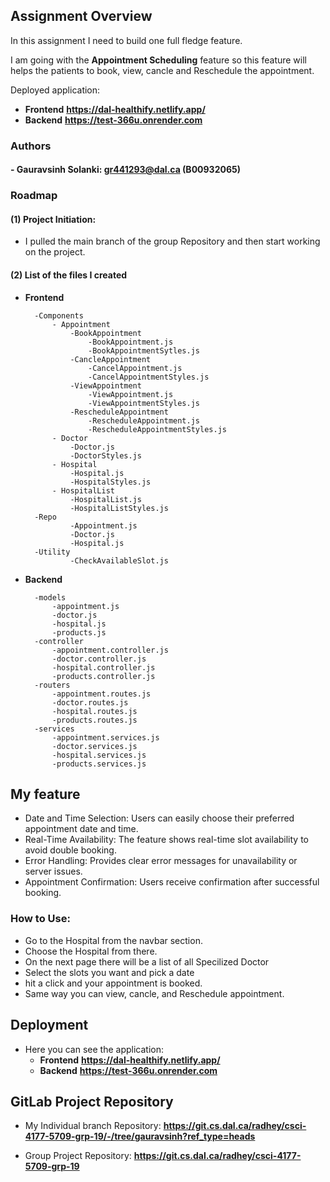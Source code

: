 ## Assignment Overview
In this assignment I need to build one full fledge feature.

I am going with the **Appointment Scheduling** feature so this feature will helps the patients to book, view, cancle and Reschedule the appointment. 

Deployed application:
- **Frontend** **https://dal-healthify.netlify.app/** 
- **Backend** **https://test-366u.onrender.com**
### Authors

#### - Gauravsinh Solanki: gr441293@dal.ca (B00932065)

### Roadmap

#### (1) Project Initiation:

- I pulled the main branch of the group Repository and then start working on the project.
   
#### (2) List of the files I created
- **Frontend**

        -Components
            - Appointment
                -BookAppointment
                    -BookAppointment.js
                    -BookAppointmentSytles.js
                -CancleAppointment
                    -CancelAppointment.js
                    -CancelAppointmentStyles.js
                -ViewAppointment
                    -ViewAppointment.js
                    -ViewAppointmentStyles.js
                -RescheduleAppointment
                    -RescheduleAppointment.js
                    -RescheduleAppointmentStyles.js
            - Doctor
                -Doctor.js
                -DoctorStyles.js
            - Hospital
                -Hospital.js
                -HospitalStyles.js
            - HospitalList
                -HospitalList.js
                -HospitalListStyles.js
        -Repo
                -Appointment.js
                -Doctor.js
                -Hospital.js
        -Utility
                -CheckAvailableSlot.js

- **Backend**
        
        -models
            -appointment.js
            -doctor.js
            -hospital.js
            -products.js
        -controller
            -appointment.controller.js
            -doctor.controller.js
            -hospital.controller.js
            -products.controller.js
        -routers
            -appointment.routes.js
            -doctor.routes.js
            -hospital.routes.js
            -products.routes.js
        -services
            -appointment.services.js
            -doctor.services.js
            -hospital.services.js
            -products.services.js


## My feature
- Date and Time Selection: Users can easily choose their preferred appointment date and time.
- Real-Time Availability: The feature shows real-time slot availability to avoid double booking.
- Error Handling: Provides clear error messages for unavailability or server issues.
- Appointment Confirmation: Users receive confirmation after successful booking.

### How to Use:

- Go to the Hospital from the navbar section.
- Choose the Hospital from there.
- On the next page there will be a list of all Specilized Doctor
- Select the slots you want and pick a date
- hit a click and your appointment is booked.
- Same way you can view, cancle, and Reschedule appointment.

## Deployment

- Here you can see the application: 
    - **Frontend** **https://dal-healthify.netlify.app/** 
    - **Backend** **https://test-366u.onrender.com**

## GitLab Project Repository
- My Individual branch Repository:
     **https://git.cs.dal.ca/radhey/csci-4177-5709-grp-19/-/tree/gauravsinh?ref_type=heads**

- Group Project Repository:
    **https://git.cs.dal.ca/radhey/csci-4177-5709-grp-19**